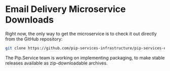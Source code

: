 # Email Delivery Microservice Downloads

Right now, the only way to get the microservice is to check it out directly from the GitHub repository:

```bash
git clone https://github.com/pip-services-infrastructure/pip-services-email-dart.git
```

The Pip.Service team is working on implementing packaging, to make stable releases available as zip-downloadable archives.